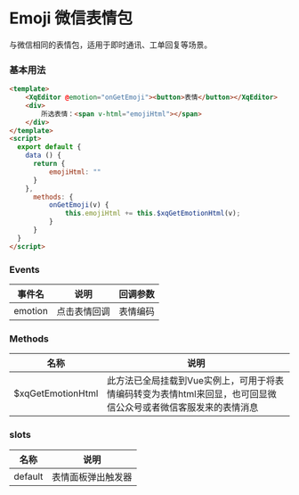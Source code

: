 # Emoji 微信表情包

与微信相同的表情包，适用于即时通讯、工单回复等场景。

### 基本用法

```html
<template>
    <XqEditor @emotion="onGetEmoji"><button>表情</button></XqEditor>
    <div>
        所选表情：<span v-html="emojiHtml"></span>
    </div>
</template>
<script>
  export default {
    data () {
      return {
          emojiHtml: ""
      }
    },
      methods: {
          onGetEmoji(v) {
              this.emojiHtml += this.$xqGetEmotionHtml(v);
          }
      }
  }
</script>

```



### Events

| 事件名 | 说明               | 回调参数 |
| ------ | ------------------ | -------- |
| emotion  | 点击表情回调 | 表情编码  |

### Methods

| 名称	 | 说明               |  
| ------ | ------------------ | 
| $xqGetEmotionHtml  | 此方法已全局挂载到Vue实例上，可用于将表情编码转变为表情html来回显，也可回显微信公众号或者微信客服发来的表情消息 |

### slots

| 名称	 | 说明               |  
| ------ | ------------------ | 
| default  | 表情面板弹出触发器 |

